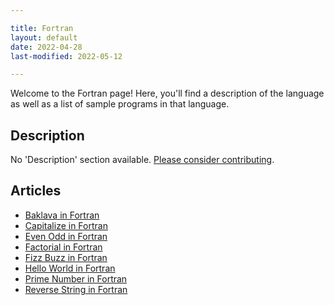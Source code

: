 ```yaml
---

title: Fortran
layout: default
date: 2022-04-28
last-modified: 2022-05-12

---
```


Welcome to the Fortran page! Here, you'll find a description of the language as well as a list of sample programs in that language.

## Description

No 'Description' section available. [Please consider contributing](https://github.com/TheRenegadeCoder/sample-programs-website).

## Articles

- [Baklava in Fortran](https://sampleprograms.io/projects/baklava/fortran)
- [Capitalize in Fortran](https://sampleprograms.io/projects/capitalize/fortran)
- [Even Odd in Fortran](https://sampleprograms.io/projects/even-odd/fortran)
- [Factorial in Fortran](https://sampleprograms.io/projects/factorial/fortran)
- [Fizz Buzz in Fortran](https://sampleprograms.io/projects/fizz-buzz/fortran)
- [Hello World in Fortran](https://sampleprograms.io/projects/hello-world/fortran)
- [Prime Number in Fortran](https://sampleprograms.io/projects/prime-number/fortran)
- [Reverse String in Fortran](https://sampleprograms.io/projects/reverse-string/fortran)